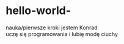 # hello-world-
nauka/pierwsze kroki
jestem Konrad          
uczę się programowania i lubię modę ciuchy
